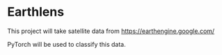 # Earthlens

This project will take satellite data from https://earthengine.google.com/

PyTorch will be used to classify this data.
